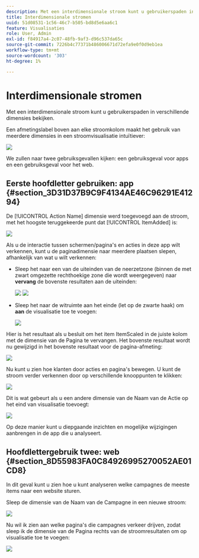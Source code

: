 ```yaml
---
description: Met een interdimensionale stroom kunt u gebruikerspaden in verschillende dimensies bekijken.
title: Interdimensionale stromen
uuid: 51d08531-1c56-46c7-b505-bd8d5e6aa6c1
feature: Visualisaties
role: User, Admin
exl-id: f84917a4-2c07-48fb-9af3-d96c537da65c
source-git-commit: 7226b4c77371b486006671d72efa9e0f0d9eb1ea
workflow-type: tm+mt
source-wordcount: '303'
ht-degree: 1%

---
```


# Interdimensionale stromen

Met een interdimensionale stroom kunt u gebruikerspaden in verschillende dimensies bekijken.

Een afmetingslabel boven aan elke stroomkolom maakt het gebruik van meerdere dimensies in een stroomvisualisatie intuïtiever:

![](assets/flow.png)

We zullen naar twee gebruiksgevallen kijken: een gebruiksgeval voor apps en een gebruiksgeval voor het web.

## Eerste hoofdletter gebruiken: app {#section_3D31D37B9C9F4134AE46C96291E41294}

De [!UICONTROL Action Name] dimensie werd toegevoegd aan de stroom, met het hoogste teruggekeerde punt dat [!UICONTROL ItemAdded] is:

![](assets/multi-dimensional-flow.png)

Als u de interactie tussen schermen/pagina&#39;s en acties in deze app wilt verkennen, kunt u de paginadimensie naar meerdere plaatsen slepen, afhankelijk van wat u wilt verkennen:

* Sleep het naar een van de uiteinden van de neerzetzone (binnen de met zwart omgezette rechthoekige zone die wordt weergegeven) naar **vervang** de bovenste resultaten aan de uiteinden:

   ![](assets/multi-dimensional-flow2.png) ![](assets/multi-dimensional-flow3.png)

* Sleep het naar de witruimte aan het einde (let op de zwarte haak) om **aan** de visualisatie toe te voegen:

   ![](assets/multi-dimensional-flow4.png)

Hier is het resultaat als u besluit om het item ItemScaled in de juiste kolom met de dimensie van de Pagina te vervangen. Het bovenste resultaat wordt nu gewijzigd in het bovenste resultaat voor de pagina-afmeting:

![](assets/multi-dimensional-flow5.png)

Nu kunt u zien hoe klanten door acties en pagina&#39;s bewegen. U kunt de stroom verder verkennen door op verschillende knooppunten te klikken:

![](assets/multi-dimensional-flow6.png)

Dit is wat gebeurt als u een andere dimensie van de Naam van de Actie op het eind van visualisatie toevoegt:

![](assets/multi-dimensional-flow7.png)

Op deze manier kunt u diepgaande inzichten en mogelijke wijzigingen aanbrengen in de app die u analyseert.

## Hoofdlettergebruik twee: web {#section_8D55983FA0C84926995270052AE01CD8}

In dit geval kunt u zien hoe u kunt analyseren welke campagnes de meeste items naar een website sturen.

Sleep de dimensie van de Naam van de Campagne in een nieuwe stroom:

![](assets/multi-dimensional-flow8.png)

Nu wil ik zien aan welke pagina&#39;s die campagnes verkeer drijven, zodat sleep ik de dimensie van de Pagina rechts van de stroomresultaten om op visualisatie toe te voegen:

![](assets/multi-dimensional-flow9.png)
